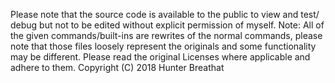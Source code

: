 Please note that the source code is available to the public to view and test/ debug but not to be
    edited without explicit permission of myself.
Note: All of the given commands/built-ins are rewrites of the normal commands, please note that those
        files loosely represent the originals and some functionality may be different. Please read the
        original Licenses where applicable and adhere to them.
Copyright (C) 2018 Hunter Breathat
